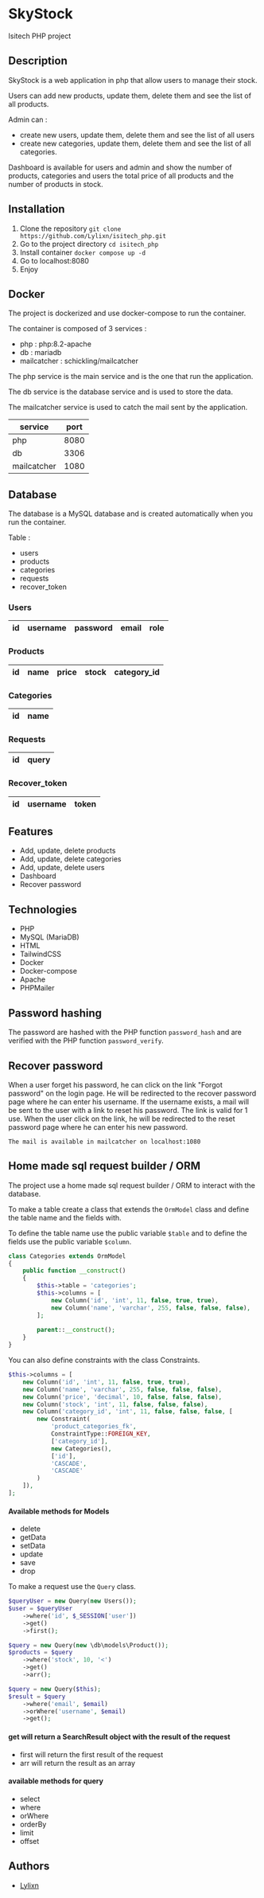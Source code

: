# SkyStock

Isitech PHP project

## Description

SkyStock is a web application in php that allow users to manage their stock.

Users can add new products, update them, delete them and see the list of all products.

Admin can :
- create new users, update them, delete them and see the list of all users
- create new categories, update them, delete them and see the list of all categories.

Dashboard is available for users and admin and show the number of products, categories and users the total price of all products and the number of products in stock.

## Installation

1. Clone the repository `git clone https://github.com/Lylixn/isitech_php.git`
2. Go to the project directory `cd isitech_php`
3. Install container `docker compose up -d`
4. Go to localhost:8080
5. Enjoy

## Docker

The project is dockerized and use docker-compose to run the container.

The container is composed of 3 services :

- php :  php:8.2-apache
- db : mariadb
- mailcatcher : schickling/mailcatcher

The php service is the main service and is the one that run the application.

The db service is the database service and is used to store the data.

The mailcatcher service is used to catch the mail sent by the application.

| service     | port |
|-------------|------|
| php         | 8080 |
| db          | 3306 |
| mailcatcher | 1080 |


## Database

The database is a MySQL database and is created automatically when you run the container.

Table :

- users
- products
- categories
- requests
- recover_token

### Users

| id | username | password | email | role |
|----|----------|----------|-------|------|

### Products

| id | name | price | stock | category_id |
|----|------|-------|-------|------------|

### Categories

| id | name |
|----|------|

### Requests

| id | query |
|----|-------|

### Recover_token

| id | username | token |
|----|----------|-------|

## Features

- Add, update, delete products
- Add, update, delete categories
- Add, update, delete users
- Dashboard
- Recover password

## Technologies

- PHP
- MySQL (MariaDB)
- HTML
- TailwindCSS
- Docker
- Docker-compose
- Apache
- PHPMailer

## Password hashing

The password are hashed with the PHP function `password_hash` and are verified with the PHP function `password_verify`.

## Recover password

When a user forget his password, he can click on the link "Forgot password" on the login page.
He will be redirected to the recover password page where he can enter his username.
If the username exists, a mail will be sent to the user with a link to reset his password.
The link is valid for 1 use.
When the user click on the link, he will be redirected to the reset password page where he can enter his new password.

`The mail is available in mailcatcher on localhost:1080`

## Home made sql request builder / ORM

The project use a home made sql request builder / ORM to interact with the database.

To make a table create a class that extends the `OrmModel` class and define the table name and the fields with.

To define the table name use the public variable `$table` and to define the fields use the public variable `$column`.

```php
class Categories extends OrmModel
{
    public function __construct()
    {
        $this->table = 'categories';
        $this->columns = [
            new Column('id', 'int', 11, false, true, true),
            new Column('name', 'varchar', 255, false, false, false),
        ];
        
        parent::__construct();
    }
}
```

You can also define constraints with the class Constraints.

```php
$this->columns = [
    new Column('id', 'int', 11, false, true, true),
    new Column('name', 'varchar', 255, false, false, false),
    new Column('price', 'decimal', 10, false, false, false),
    new Column('stock', 'int', 11, false, false, false),
    new Column('category_id', 'int', 11, false, false, false, [
        new Constraint(
            'product_categories_fk',
            ConstraintType::FOREIGN_KEY,
            ['category_id'],
            new Categories(),
            ['id'],
            'CASCADE',
            'CASCADE'
        )
    ]),
];
```

#### Available methods for Models
- delete
- getData
- setData
- update
- save
- drop

To make a request use the `Query` class.

```php
$queryUser = new Query(new Users());
$user = $queryUser
    ->where('id', $_SESSION['user'])
    ->get()
    ->first();

$query = new Query(new \db\models\Product());
$products = $query
    ->where('stock', 10, '<')
    ->get()
    ->arr();

$query = new Query($this);
$result = $query
    ->where('email', $email)
    ->orWhere('username', $email)
    ->get();
```

#### get will return a SearchResult object with the result of the request
- first will return the first result of the request
- arr will return the result as an array

#### available methods for query
- select
- where
- orWhere
- orderBy
- limit
- offset

## Authors

- [Lylixn](https://github.com/Lylixn)